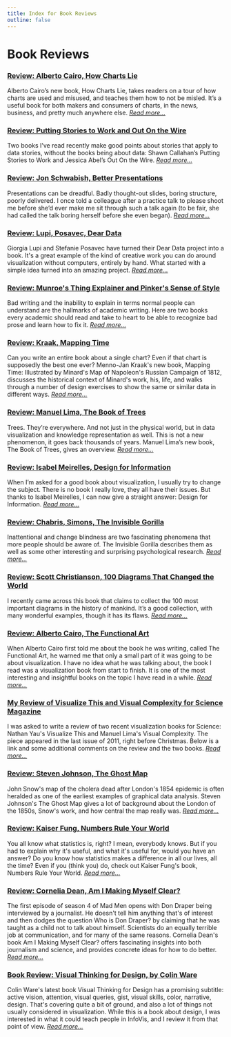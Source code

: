 ```yaml
---
title: Index for Book Reviews
outline: false
---
```


# Book Reviews

### <a href="/blog/2019/review-alberto-cairo-how-charts-lie">Review: Alberto Cairo, How Charts Lie</a>
Alberto Cairo’s new book, How Charts Lie, takes readers on a tour of how charts are used and misused, and teaches them how to not be misled. It’s a useful book for both makers and consumers of charts, in the news, business, and pretty much anywhere else. _<a href="/blog/2019/review-alberto-cairo-how-charts-lie">Read more…</a>_

### <a href="/blog/2017/review-putting-stories-to-work-and-out-on-the-wire">Review: Putting Stories to Work and Out On the Wire</a>
Two books I’ve read recently make good points about stories that apply to data stories, without the books being about data: Shawn Callahan’s Putting Stories to Work and Jessica Abel’s Out On the Wire. _<a href="/blog/2017/review-putting-stories-to-work-and-out-on-the-wire">Read more…</a>_

### <a href="/blog/2016/review-jon-schwabish-better-presentations">Review: Jon Schwabish, Better Presentations</a>
Presentations can be dreadful. Badly thought-out slides, boring structure, poorly delivered. I once told a colleague after a practice talk to please shoot me before she’d ever make me sit through such a talk again (to be fair, she had called the talk boring herself before she even began). _<a href="/blog/2016/review-jon-schwabish-better-presentations">Read more…</a>_

### <a href="/blog/2016/review-lupi-posavec-dear-data">Review: Lupi, Posavec, Dear Data</a>
Giorgia Lupi and Stefanie Posavec have turned their Dear Data project into a book. It's a great example of the kind of creative work you can do around visualization without computers, entirely by hand. What started with a simple idea turned into an amazing project. _<a href="/blog/2016/review-lupi-posavec-dear-data">Read more…</a>_

### <a href="/blog/2015/review-munroes-thing-explainer-and-pinkers-sense-of-style">Review: Munroe's Thing Explainer and Pinker's Sense of Style</a>
Bad writing and the inability to explain in terms normal people can understand are the hallmarks of academic writing. Here are two books every academic should read and take to heart to be able to recognize bad prose and learn how to fix it. _<a href="/blog/2015/review-munroes-thing-explainer-and-pinkers-sense-of-style">Read more…</a>_

### <a href="/blog/2014/review-kraak-mapping-time">Review: Kraak, Mapping Time</a>
Can you write an entire book about a single chart? Even if that chart is supposedly the best one ever? Menno-Jan Kraak's new book, Mapping Time: Illustrated by Minard's Map of Napoleon's Russian Campaign of 1812, discusses the historical context of Minard's work, his, life, and walks through a number of design exercises to show the same or similar data in different ways. _<a href="/blog/2014/review-kraak-mapping-time">Read more…</a>_

### <a href="/blog/2014/review-manuel-lima-the-book-of-trees">Review: Manuel Lima, The Book of Trees</a>
Trees. They’re everywhere. And not just in the physical world, but in data visualization and knowledge representation as well. This is not a new phenomenon, it goes back thousands of years. Manuel Lima’s new book, The Book of Trees, gives an overview. _<a href="/blog/2014/review-manuel-lima-the-book-of-trees">Read more…</a>_

### <a href="/blog/2013/review-isabel-meirelles-design-information">Review: Isabel Meirelles, Design for Information</a>
When I’m asked for a good book about visualization, I usually try to change the subject. There is no book I really love, they all have their issues. But thanks to Isabel Meirelles, I can now give a straight answer: Design for Information. _<a href="/blog/2013/review-isabel-meirelles-design-information">Read more…</a>_

### <a href="/blog/2013/review-chabris-simons-invisible-gorilla">Review: Chabris, Simons, The Invisible Gorilla</a>
Inattentional and change blindness are two fascinating phenomena that more people should be aware of. The Invisible Gorilla describes them as well as some other interesting and surprising psychological research. _<a href="/blog/2013/review-chabris-simons-invisible-gorilla">Read more…</a>_

### <a href="/blog/2013/review-scott-christianson-100-diagrams-changed-world">Review: Scott Christianson, 100 Diagrams That Changed the World</a>
I recently came across this book that claims to collect the 100 most important diagrams in the history of mankind. It’s a good collection, with many wonderful examples, though it has its flaws. _<a href="/blog/2013/review-scott-christianson-100-diagrams-changed-world">Read more…</a>_

### <a href="/blog/2012/review-alberto-cairo-functional-art">Review: Alberto Cairo, The Functional Art</a>
When Alberto Cairo first told me about the book he was writing, called The Functional Art, he warned me that only a small part of it was going to be about visualization. I have no idea what he was talking about, the book I read was a visualization book from start to finish. It is one of the most interesting and insightful books on the topic I have read in a while. _<a href="/blog/2012/review-alberto-cairo-functional-art">Read more…</a>_

### <a href="/blog/2012/review-visualize-visual-complexity-science-magazine">My Review of Visualize This and Visual Complexity for Science Magazine</a>
I was asked to write a review of two recent visualization books for Science: Nathan Yau's Visualize This and Manuel Lima's Visual Complexity. The piece appeared in the last issue of 2011, right before Christmas. Below is a link and some additional comments on the review and the two books. _<a href="/blog/2012/review-visualize-visual-complexity-science-magazine">Read more…</a>_

### <a href="/blog/2010/review-steven-johnson-the-ghost-map">Review: Steven Johnson, The Ghost Map</a>
John Snow's map of the cholera dead after London's 1854 epidemic is often heralded as one of the earliest examples of graphical data analysis. Steven Johnson's The Ghost Map gives a lot of background about the London of the 1850s, Snow's work, and how central the map really was. _<a href="/blog/2010/review-steven-johnson-the-ghost-map">Read more…</a>_

### <a href="/blog/2010/kaiser-fung-numbers-rule-your-world">Review: Kaiser Fung, Numbers Rule Your World</a>
You all know what statistics is, right? I mean, everybody knows. But if you had to explain why it's useful, and what it's useful for, would you have an answer? Do you know how statistics makes a difference in all our lives, all the time? Even if you (think you) do, check out Kaiser Fung's book, Numbers Rule Your World. _<a href="/blog/2010/kaiser-fung-numbers-rule-your-world">Read more…</a>_

### <a href="/blog/2010/cornelia-dean-am-i-making-myself-clear">Review: Cornelia Dean, Am I Making Myself Clear?</a>
The first episode of season 4 of Mad Men opens with Don Draper being interviewed by a journalist. He doesn't tell him anything that's of interest and then dodges the question Who is Don Draper? by claiming that he was taught as a child not to talk about himself. Scientists do an equally terrible job at communication, and for many of the same reasons. Cornelia Dean's book Am I Making Myself Clear? offers fascinating insights into both journalism and science, and provides concrete ideas for how to do better. _<a href="/blog/2010/cornelia-dean-am-i-making-myself-clear">Read more…</a>_

### <a href="/blog/2008/review-visual-thinking">Book Review: Visual Thinking for Design, by Colin Ware</a>
Colin Ware's latest book Visual Thinking for Design has a promising subtitle: active vision, attention, visual queries, gist, visual skills, color, narrative, design. That's covering quite a bit of ground, and also a lot of things not usually considered in visualization. While this is a book about design, I was interested in what it could teach people in InfoVis, and I review it from that point of view. _<a href="/blog/2008/review-visual-thinking">Read more…</a>_

